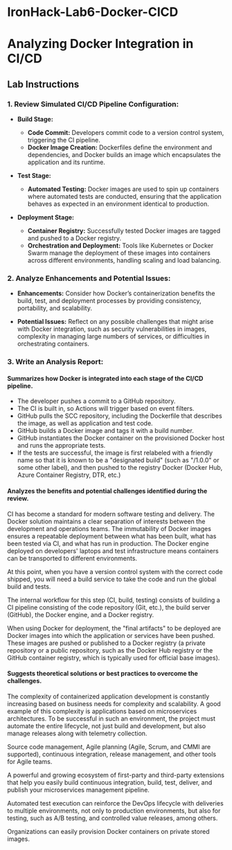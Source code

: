 # IronHack-Lab6-Docker-CICD
# Analyzing Docker Integration in CI/CD

## Lab Instructions

### 1. Review Simulated CI/CD Pipeline Configuration:

* **Build Stage:**
  * **Code Commit:** Developers commit code to a version control system, triggering the CI pipeline.
  * **Docker Image Creation:** Dockerfiles define the environment and dependencies, and Docker builds an image which encapsulates the application and its runtime.

* **Test Stage:**
  * **Automated Testing:** Docker images are used to spin up containers where automated tests are conducted, ensuring that the application behaves as expected in an environment identical to production.

* **Deployment Stage:**

  * **Container Registry:** Successfully tested Docker images are tagged and pushed to a Docker registry.
  * **Orchestration and Deployment:** Tools like Kubernetes or Docker Swarm manage the deployment of these images into containers across different environments, handling scaling and load balancing.

### 2. Analyze Enhancements and Potential Issues:
  * **Enhancements:** Consider how Docker’s containerization benefits the build, test, and deployment processes by providing consistency, portability, and scalability.

  * **Potential Issues:** Reflect on any possible challenges that might arise with Docker integration, such as security vulnerabilities in images, complexity in managing large numbers of services, or difficulties in orchestrating containers.
 

### 3. Write an Analysis Report:
#### Summarizes how Docker is integrated into each stage of the CI/CD pipeline.

* The developer pushes a commit to a GitHub repository.
* The CI is built in, so Actions will trigger based on event filters.
* GitHub pulls the SCC repository, including the Dockerfile that describes the image, as well as application and test code.
* GitHub builds a Docker image and tags it with a build number.
* GitHub instantiates the Docker container on the provisioned Docker host and runs the appropriate tests.
* If the tests are successful, the image is first relabeled with a friendly name so that it is known to be a "designated build" (such as "/1.0.0" or some other label), and then pushed to the registry Docker (Docker Hub, Azure Container Registry, DTR, etc.)
  
#### Analyzes the benefits and potential challenges identified during the review.

CI has become a standard for modern software testing and delivery. The Docker solution maintains a clear separation of interests between the development and operations teams. The immutability of Docker images ensures a repeatable deployment between what has been built, what has been tested via CI, and what has run in production. The Docker engine deployed on developers' laptops and test infrastructure means containers can be transported to different environments.

At this point, when you have a version control system with the correct code shipped, you will need a build service to take the code and run the global build and tests.

The internal workflow for this step (CI, build, testing) consists of building a CI pipeline consisting of the code repository (Git, etc.), the build server (GitHub), the Docker engine, and a Docker registry.

When using Docker for deployment, the "final artifacts" to be deployed are Docker images into which the application or services have been pushed. These images are pushed or published to a Docker registry (a private repository or a public repository, such as the Docker Hub registry or the GitHub container registry, which is typically used for official base images).


#### Suggests theoretical solutions or best practices to overcome the challenges.

The complexity of containerized application development is constantly increasing based on business needs for complexity and scalability. A good example of this complexity is applications based on microservices architectures. To be successful in such an environment, the project must automate the entire lifecycle, not just build and development, but also manage releases along with telemetry collection. 

Source code management, Agile planning (Agile, Scrum, and CMMI are supported), continuous integration, release management, and other tools for Agile teams.

A powerful and growing ecosystem of first-party and third-party extensions that help you easily build continuous integration, build, test, deliver, and publish your microservices management pipeline.

Automated test execution can reinforce the DevOps lifecycle with deliveries to multiple environments, not only to production environments, but also for testing, such as A/B testing, and controlled value releases, among others.

Organizations can easily provision Docker containers on private stored images.

